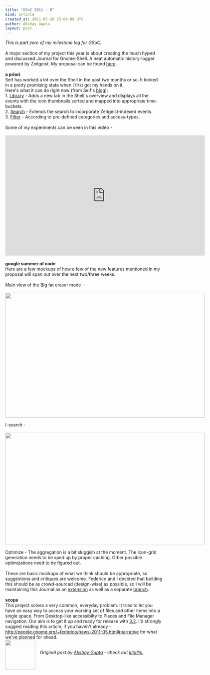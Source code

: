 ```yaml
---
title: "GSoC 2011 - 0"
kind: article
created_at: 2011-05-26 23:04:00 UTC
author: Akshay Gupta
layout: post
---
```

<div dir="ltr" style="text-align: left;" trbidi="on"><span style="font-style: italic;">This is part zero of my milestone log for GSoC. </span><br /><br />A major section of my project this year is about creating the much hyped and discussed Journal for Gnome-Shell. A neat automatic history-logger powered by Zeitgeist. My proposal can be found <a href="https://live.gnome.org/AkshayGupta_GnomeShell_Document">here</a>.<br /><br /><span style="font-weight: bold;">a priori </span><br />Seif has worked a lot over the Shell in the past two months or so. It looked in a pretty promising state when I first got my hands on it.<br />Here's what it can do right now (from Seif's <a href="http://seilo.geekyogre.com/2011/04/zeitgeist-work-towards-gnome-3-2/">blog</a>):<br />1. <a href="http://ompldr.org/vOHQ0eg">Library</a> - Adds a new tab in the Shell's overview and displays all the events with the icon thumbnails sorted and mapped into appropriate time-buckets.<br />2. <a href="http://seilo.geekyogre.com/uploads/2011/04/Screenshot-82-1024x640.png">Search</a> - Extends the search to incorporate Zeitgeist-indexed events. <br />3. <a href="http://seilo.geekyogre.com/uploads/2011/04/Screenshot-81-1024x640.png">Filter</a> - According to pre-defined categories and access-types.<br /><br />Some of my experiments can be seen in this video -<br /><br /><iframe class="youtube-player" frameborder="0" height="385" src="http://www.youtube.com/embed/28P00ARRU9g" type="text/html" width="640"></iframe><br /><br /><span style="font-weight: bold;">google summer of code </span><br />Here are a few mockups of how a few of the new features mentioned in my proposal will span out over the next two/three weeks.<br /><br />Main view of the Big fat eraser mode&nbsp; -<br /><br /><div class="separator" style="clear: both; text-align: center;"><a href="http://3.bp.blogspot.com/-MgKS0O30Bpc/Td7WTiv5V-I/AAAAAAAAAG0/ct8ZgdSri8k/s1600/delete-mode.png" imageanchor="1" style="clear: left; float: left; margin-bottom: 1em; margin-right: 1em;"><img border="0" height="400" src="http://3.bp.blogspot.com/-MgKS0O30Bpc/Td7WTiv5V-I/AAAAAAAAAG0/ct8ZgdSri8k/s640/delete-mode.png" width="640" /></a></div><br /><br /><br /><br /><br /><br /><br /><br /><br /><br /><br /><br /><br /><br /><br /><br /><br /><br /><br /><br /><br /><br />I-search -<br /><br /><div class="separator" style="clear: both; text-align: center;"><a href="http://2.bp.blogspot.com/-OqgCvNTu-Oo/Td7Q5YDqZMI/AAAAAAAAAGs/E2AiDSrvRO0/s1600/Screenshot-8.png" imageanchor="1" style="clear: left; float: left; margin-bottom: 1em; margin-right: 1em;"><img border="0" height="360" src="http://2.bp.blogspot.com/-OqgCvNTu-Oo/Td7Q5YDqZMI/AAAAAAAAAGs/E2AiDSrvRO0/s640/Screenshot-8.png" width="640" /></a></div><br /><br /><br /><br /><br /><br /><br /><br /><br /><br /><br /><br /><br /><br /><br /><br /><br /><br /><br /><br />Optimize - The aggregation is a bit sluggish at the moment. The icon-grid generation needs to be sped up by proper caching. Other possible optimizations need to be figured out. <br /><br />These are basic mockups of what we think should be appropriate, so suggestions and critiques are welcome. Federico and I decided that building this should be as crowd-sourced (design-wise) as possible, so I will be maintaining this Journal as an <a href="https://github.com/kitallis/gnome-shell-activity-journal">extension</a> as well as a separate <a href="https://github.com/kitallis/gnome-shell-kitallis">branch</a>.<br /><br /><span style="font-weight: bold;">scope</span><br />This project solves a very common, everyday problem. It tries to let you have an easy way to access your working set of files and other items into a single space. From Desktop-like accessibilty to Places and File Manager navigation. Our aim is to get it up and ready for release with <a href="https://live.gnome.org/ThreePointOne">3.2</a>. I'd strongly suggest reading this article, if you haven't already - <a href="http://people.gnome.org/%7Efederico/news-2011-05.html#narrative">http://people.gnome.org/~federico/news-2011-05.html#narrative</a> for what we've planned for ahead.</div><div class="author">
  <img src="http://nilenso.com/images/people/kitallis-200.png" style="width: 96px; height: 96;">
  <span style="position: absolute; padding: 32px 15px;">
    <i>Original post by <a href="http://twitter.com/kitallis">Akshay Gupta</a> - check out <a href="http://blog.kitallis.in/">kitallis.</a></i>
  </span>
</div>
